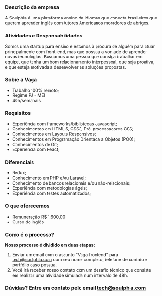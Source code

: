 ### Descrição da empresa
A Soulphia é uma plataforma ensino de idiomas que conecta brasileiros que querem aprender inglês com tutores Americanos moradores de abrigos.

### Atividades e Responsabilidades
Somos uma startup para ensino e estamos à procura de alguém para atuar principalmente com front-end, mas que possua a vontade de aprender novas tecnologias. Buscamos uma pessoa que consiga trabalhar em equipe, que tenha um bom relacionamento interpessoal, que seja proativa, e que esteja motivada a desenvolver as soluções propostas.


### Sobre a Vaga
- Trabalho 100% remoto;
- Regime PJ - MEI
- 40h/semanais

### Requisitos
- Experiência com frameworks/bibliotecas Javascript;
- Conhecimentos em HTML 5, CSS3, Pré-processadores CSS;
- Conhecimentos em Layouts Responsivos;
- Conhecimentos em Programação Orientada a Objetos (POO);
- Conhecimentos de Git;
- Experiência com React;

### Diferenciais
- Redux;
- Conhecimento em PHP e/ou Laravel;
- Conhecimento de bancos relacionais e/ou não-relacionais;
- Experiência com metodologias ágeis;
- Experiência com testes automatizados;

### O que oferecemos
- Remuneração R$ 1.600,00
- Curso de inglês

### Como é o processo?
**Nosso processo é dividido em duas etapas:**

1. Enviar um email com o assunto "Vaga frontend" para tech@soulphia.com com seu nome completo, telefone de contato e portfólio caso possua.
2. Você irá receber nosso contato com um desafio técnico que consiste em realizar uma atividade simulada num intervalo de 48h.
 
### Dúvidas? Entre em contato pelo email tech@soulphia.com
